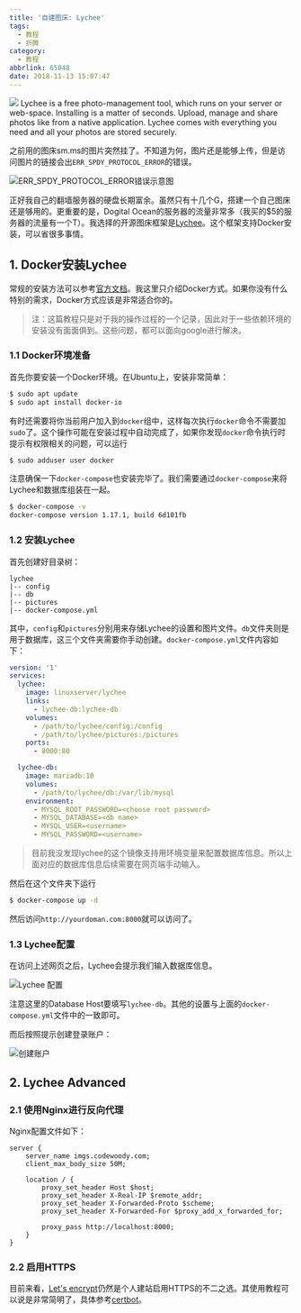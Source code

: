 ```yaml
---
title: '自建图床: Lychee'
tags:
  - 教程
  - 折腾
category:
  - 教程
abbrlink: 65048
date: 2018-11-13 15:07:47
---
```

![](https://imgs.codewoody.com/uploads/big/4c50d020f4346ef8aab039fdd6c09527.jpg)
Lychee is a free photo-management tool, which runs on your server or web-space. Installing is a matter of seconds. Upload, manage and share photos like from a native application. Lychee comes with everything you need and all your photos are stored securely.
<!--less-->
之前用的图床sm.ms的图片突然挂了。不知道为何，图片还是能够上传，但是访问图片的链接会出`ERR_SPDY_PROTOCOL_ERROR`的错误。

![ERR_SPDY_PROTOCOL_ERROR错误示意图](https://imgs.codewoody.com/uploads/big/16c748b80a481535efeb2d271e14e4dd.png)

正好我自己的翻墙服务器的硬盘长期富余。虽然只有十几个G，搭建一个自己图床还是够用的。更重要的是，Dogital Ocean的服务器的流量非常多（我买的$5的服务器的流量有一个T）。我选择的开源图床框架是[Lychee](https://github.com/electerious/Lychee)。这个框架支持Docker安装，可以省很多事情。

## 1. Docker安装Lychee

常规的安装方法可以参考[官方文档](https://github.com/electerious/Lychee/blob/master/docs/Installation.md)。我这里只介绍Docker方式。如果你没有什么特别的需求，Docker方式应该是非常适合你的。

> 注：这篇教程只是对于我的操作过程的一个记录，因此对于一些依赖环境的安装没有面面俱到。这些问题，都可以面向google进行解决。

### 1.1 Docker环境准备

首先你要安装一个Docker环境。在Ubuntu上，安装非常简单：

``` bash
$ sudo apt update
$ sudo apt install docker-io
```

有时还需要将你当前用户加入到`docker`组中，这样每次执行`docker`命令不需要加`sudo`了。这个操作可能在安装过程中自动完成了，如果你发现`docker`命令执行时提示有权限相关的问题，可以运行

``` bash
$ sudo adduser user docker
```

注意确保一下`docker-compose`也安装完毕了。我们需要通过`docker-compose`来将Lychee和数据库组装在一起。

``` bash
$ docker-compose -v
docker-compose version 1.17.1, build 6d101fb
```

### 1.2 安装Lychee

首先创建好目录树：

```
lychee
|-- config
|-- db
|-- pictures
|-- docker-compose.yml
```

其中，`config`和`pictures`分别用来存储Lychee的设置和图片文件。`db`文件夹则是用于数据库，这三个文件夹需要你手动创建。`docker-compose.yml`文件内容如下：

``` yaml
version: '1'
services:
  lychee:
    image: linuxserver/lychee
    links:
      - lychee-db:lychee-db
    volumes:
      - /path/to/lychee/config:/config
      - /path/to/lychee/pictures:/pictures
    ports:
      - 8000:80

  lychee-db:
    image: mariadb:10
    volumes:
      - /path/to/lychee/db:/var/lib/mysql
    environment:
      - MYSQL_ROOT_PASSWORD=<choose root password>
      - MYSQL_DATABASE=<db name>
      - MYSQL_USER=<username>
      - MYSQL_PASSWORD=<username>
```

> 目前我没发现lychee的这个镜像支持用环境变量来配置数据库信息。所以上面对应的数据库信息后续需要在网页端手动输入。

然后在这个文件夹下运行

``` bash
$ docker-compose up -d
```

然后访问`http://yourdoman.com:8000`就可以访问了。

### 1.3 Lychee配置

在访问上述网页之后，Lychee会提示我们输入数据库信息。

![Lychee 配置](https://imgs.codewoody.com/uploads/big/257d81510bc5d03dfac4948844222f46.png)

注意这里的Database Host要填写`lychee-db`。其他的设置与上面的`docker-compose.yml`文件中的一致即可。

而后按照提示创建登录账户：

![创建账户](https://imgs.codewoody.com/uploads/big/2ac1ded0feb822e54fad9838655f1bdb.png)

## 2. Lychee Advanced

### 2.1 使用Nginx进行反向代理

Nginx配置文件如下：

``` nginx
server {
	server_name imgs.codewoody.com;
	client_max_body_size 50M;

	location / {
		proxy_set_header Host $host;
		proxy_set_header X-Real-IP $remote_addr;
		proxy_set_header X-Forwarded-Proto $scheme;
		proxy_set_header X-Forwarded-For $proxy_add_x_forwarded_for;

		proxy_pass http://localhost:8000;
	}
}
```

### 2.2 启用HTTPS

目前来看，[Let's encrypt](https://letsencrypt.org/)仍然是个人建站启用HTTPS的不二之选。其使用教程可以说是非常简明了，具体参考[certbot](https://certbot.eff.org/)。





